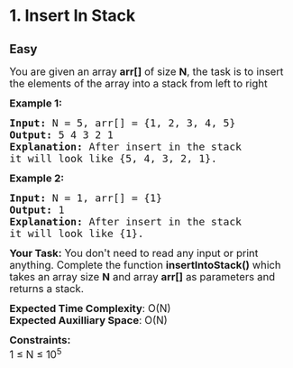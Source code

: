 # 1. Insert In Stack
## Easy
<div class="problem-statement">
                <p></p><p><span style="font-size:18px">You are given an array <strong>arr[]</strong> of size <strong>N</strong>, the task is to insert the elements of the array into a stack from left to right</span></p>

<p><span style="font-size:18px"><strong>Example 1:</strong></span></p>

<pre><span style="font-size:18px"><strong>Input:</strong> N = 5, arr[] = {1, 2, 3, 4, 5}
<strong>Output:</strong> 5 4 3 2 1
<strong>Explanation:</strong> After insert in the stack 
it will look like {5, 4, 3, 2, 1}.</span></pre>

<p><span style="font-size:18px"><strong>Example 2:</strong></span></p>

<pre><span style="font-size:18px"><strong>Input:</strong> N = 1, arr[] = {1}
<strong>Output:</strong> 1
<strong>Explanation:</strong> After insert in the stack 
it will look like {1}.</span></pre>

<p><span style="font-size:18px"><strong>Your Task:</strong> You don't need to read any input or print anything. Complete the function <strong>insertIntoStack()</strong>&nbsp;which takes an array&nbsp;size <strong>N</strong> and&nbsp;array <strong>arr[]</strong> as parameters and returns a stack. </span></p>

<p><span style="font-size:18px"><strong>Expected Time Complexity</strong>: O(N)<br>
<strong>Expected Auxilliary Space</strong>: O(N)</span></p>

<p><span style="font-size:18px"><strong>Constraints:</strong><br>
1 ≤ N ≤ 10<sup>5</sup></span></p>
 <p></p>
            </div>